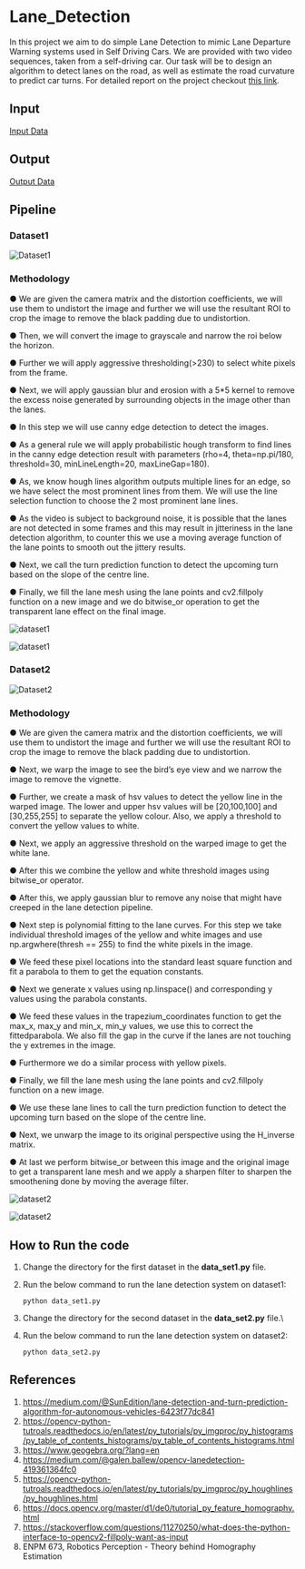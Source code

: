 # Lane_Detection
In this project we aim to do simple Lane Detection to mimic Lane Departure
Warning systems used in Self Driving Cars. We are provided with two video
sequences, taken from a self-driving car. Our task will be to design an
algorithm to detect lanes on the road, as well as estimate the road curvature
to predict car turns. For detailed report on the project checkout [this link](https://github.com/savnani5/Lane_Detection/blob/main/Documentation/ENPM673-%20PROJ2.pdf).

## Input

[Input Data](https://drive.google.com/drive/folders/1r7ys7pS1fXXc7j13srBmU1pmoKM9wfr7?usp=sharing)

## Output

[Output Data](https://drive.google.com/drive/folders/1WzawWiSORhTyJsOCJmoqT7XxZU8T_e9s?usp=sharing)

## Pipeline

### Dataset1

![Dataset1](git_gifs/vid1.gif)

### Methodology
● We are given the camera matrix and the distortion coefficients, we will use
them to undistort the image and further we will use the resultant ROI to
crop the image to remove the black padding due to undistortion.

● Then, we will convert the image to grayscale and narrow the roi below the
horizon.

● Further we will apply aggressive thresholding(>230) to select white pixels
from the frame.

● Next, we will apply gaussian blur and erosion with a 5*5 kernel to remove
the excess noise generated by surrounding objects in the image other than
the lanes.

● In this step we will use canny edge detection to detect the images.

● As a general rule we will apply probabilistic hough transform to find lines
in the canny edge detection result with parameters (rho=4, theta=np.pi/180,
threshold=30, minLineLength=20, maxLineGap=180).

● As, we know hough lines algorithm outputs multiple lines for an edge, so
we have select the most prominent lines from them. We will use the line
selection function to choose the 2 most prominent lane lines.

● As the video is subject to background noise, it is possible that the lanes are
not detected in some frames and this may result in jitteriness in the lane
detection algorithm, to counter this we use a moving average function of
the lane points to smooth out the jittery results.

● Next, we call the turn prediction function to detect the upcoming turn
based on the slope of the centre line.

● Finally, we fill the lane mesh using the lane points and cv2.fillpoly function
on a new image and we do bitwise_or operation to get the transparent lane
effect on the final image.

![dataset1](git_gifs/img1.png)

![dataset1](git_gifs/img2.png)

### Dataset2

![Dataset2](git_gifs/vid3.gif)

### Methodology
● We are given the camera matrix and the distortion coefficients, we will use
them to undistort the image and further we will use the resultant ROI to
crop the image to remove the black padding due to undistortion.

● Next, we warp the image to see the bird’s eye view and we narrow the
image to remove the vignette.

● Further, we create a mask of hsv values to detect the yellow line in the
warped image. The lower and upper hsv values will be [20,100,100] and
[30,255,255] to separate the yellow colour. Also, we apply a threshold to
convert the yellow values to white.

● Next, we apply an aggressive threshold on the warped image to get the
white lane.

● After this we combine the yellow and white threshold images using
bitwise_or operator.

● After this, we apply gaussian blur to remove any noise that might have
creeped in the lane detection pipeline.

● Next step is polynomial fitting to the lane curves. For this step we take
individual threshold images of the yellow and white images and use
np.argwhere(thresh == 255) to find the white pixels in the image.

● We feed these pixel locations into the standard least square function and fit
a parabola to them to get the equation constants.

● Next we generate x values using np.linspace() and corresponding y values
using the parabola constants.

● We feed these values in the trapezium_coordinates function to get the
max_x, max_y and min_x, min_y values, we use this to correct the fittedparabola. We also fill the gap in the curve if the lanes are not touching the
y extremes in the image.

● Furthermore we do a similar process with yellow pixels.

● Finally, we fill the lane mesh using the lane points and cv2.fillpoly function
on a new image.

● We use these lane lines to call the turn prediction function to detect the
upcoming turn based on the slope of the centre line.

● Next, we unwarp the image to its original perspective using the H_inverse
matrix.

● At last we perform bitwise_or between this image and the original image to
get a transparent lane mesh and we apply a sharpen filter to sharpen the
smoothening done by moving the average filter.

![dataset2](git_gifs/img3.png)

![dataset2](git_gifs/img4.png)


## How to Run the code
1) Change the directory for the first dataset in the **data_set1.py** file.
2) Run the below command to run the lane detection system on dataset1:

    ```python data_set1.py```
    
3) Change the directory for the second dataset in the **data_set2.py** file.\
4) Run the below command to run the lane detection system on dataset2:
    
    ```python data_set2.py```

## References
1) https://medium.com/@SunEdition/lane-detection-and-turn-prediction-algorithm-for-autonomous-vehicles-6423f77dc841
2) https://opencv-python-tutroals.readthedocs.io/en/latest/py_tutorials/py_imgproc/py_histograms/py_table_of_contents_histograms/py_table_of_contents_histograms.html
3) https://www.geogebra.org/?lang=en
4) https://medium.com/@galen.ballew/opencv-lanedetection-419361364fc0
5) https://opencv-python-tutroals.readthedocs.io/en/latest/py_tutorials/py_imgproc/py_houghlines/py_houghlines.html
6) https://docs.opencv.org/master/d1/de0/tutorial_py_feature_homography.html
7) https://stackoverflow.com/questions/11270250/what-does-the-python-interface-to-opencv2-fillpoly-want-as-input
8) ENPM 673, Robotics Perception - Theory behind Homography Estimation

